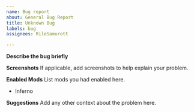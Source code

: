 ```yaml
---
name: Bug report
about: General Bug Report
title: Unknown Bug
labels: bug
assignees: RileSamurott

---
```


**Describe the bug briefly**

**Screenshots**
If applicable, add screenshots to help explain your problem.

**Enabled Mods**
List mods you had enabled here.
- Inferno

**Suggestions**
Add any other context about the problem here.
